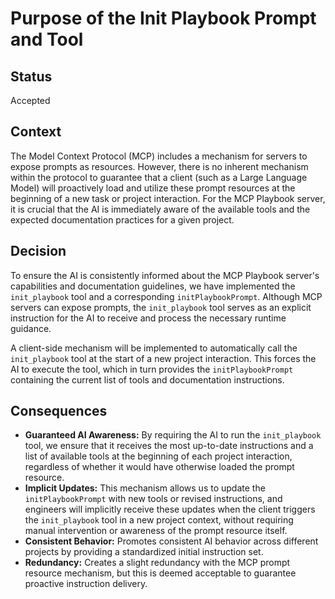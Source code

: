 # Purpose of the Init Playbook Prompt and Tool

## Status

Accepted

## Context

The Model Context Protocol (MCP) includes a mechanism for servers to expose prompts as resources. However, there is no inherent mechanism within the protocol to guarantee that a client (such as a Large Language Model) will proactively load and utilize these prompt resources at the beginning of a new task or project interaction. For the MCP Playbook server, it is crucial that the AI is immediately aware of the available tools and the expected documentation practices for a given project.

## Decision

To ensure the AI is consistently informed about the MCP Playbook server's capabilities and documentation guidelines, we have implemented the `init_playbook` tool and a corresponding `initPlaybookPrompt`. Although MCP servers can expose prompts, the `init_playbook` tool serves as an explicit instruction for the AI to receive and process the necessary runtime guidance.

A client-side mechanism will be implemented to automatically call the `init_playbook` tool at the start of a new project interaction. This forces the AI to execute the tool, which in turn provides the `initPlaybookPrompt` containing the current list of tools and documentation instructions.

## Consequences

- **Guaranteed AI Awareness:** By requiring the AI to run the `init_playbook` tool, we ensure that it receives the most up-to-date instructions and a list of available tools at the beginning of each project interaction, regardless of whether it would have otherwise loaded the prompt resource.
- **Implicit Updates:** This mechanism allows us to update the `initPlaybookPrompt` with new tools or revised instructions, and engineers will implicitly receive these updates when the client triggers the `init_playbook` tool in a new project context, without requiring manual intervention or awareness of the prompt resource itself.
- **Consistent Behavior:** Promotes consistent AI behavior across different projects by providing a standardized initial instruction set.
- **Redundancy:** Creates a slight redundancy with the MCP prompt resource mechanism, but this is deemed acceptable to guarantee proactive instruction delivery.
